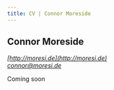 ```yaml
---
title: CV | Connor Moreside
---
```


## Connor Moreside
*[http://moresi.de](http://moresi.de)*   
*<connor@moresi.de>*  

Coming soon
